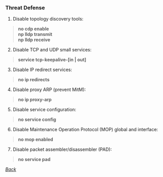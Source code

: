 ### Threat Defense  

1. Disable topology discovery tools:  
> **no cdp enable  
> np lldp transmit  
> np lldp receive**  
2. Disable TCP and UDP small services:  
> **service tcp-keepalive-[in | out]**  
3. Disable IP redirect services:  
> **no ip redirects**  
4. Disable proxy ARP (prevent MitM):  
> **no ip proxy-arp**  
5. Disable service configuration:  
> **no service config**  
6. Disable Maintenance Operation Protocol (MOP) global and interface:  
> **no mop enabled**  
7. Disable packet assembler/disassembler (PAD):  
> **no service pad**  


*[Back](https://github.com/network-dluong/CCNP-ENCOR/tree/5.0-Security)*  
